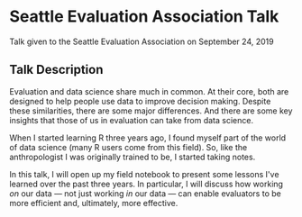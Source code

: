 # Seattle Evaluation Association Talk
Talk given to the Seattle Evaluation Association on September 24, 2019

## Talk Description

Evaluation and data science share much in common. At their core, both are designed to help people use data to improve decision making. Despite these similarities, there are some major differences. And there are some key insights that those of us in evaluation can take from data science.

When I started learning R three years ago, I found myself part of the world of data science (many R users come from this field). So, like the anthropologist I was originally trained to be, I started taking notes. 

In this talk, I will open up my field notebook to present some lessons I've learned over the past three years. In particular, I will discuss how working *on* our data — not just working *in* our data — can enable evaluators to be more efficient and, ultimately, more effective.
